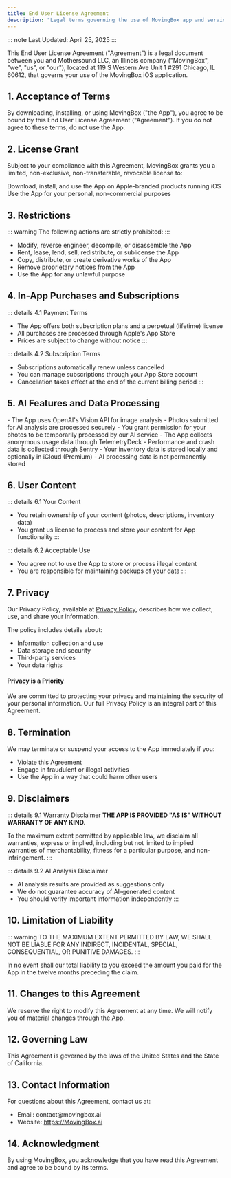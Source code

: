 ```yaml
---
title: End User License Agreement
description: "Legal terms governing the use of MovingBox app and services"
---
```


::: note
Last Updated: April 25, 2025
:::

This End User License Agreement ("Agreement") is a legal document between you and Mothersound LLC, an Illinois company ("MovingBox", "we", "us", or "our"), located at 119 S Western Ave Unit 1 #291 Chicago, IL 60612, that governs your use of the MovingBox iOS application.

## 1. Acceptance of Terms

<div className="bg-gray-100 dark:bg-gray-800 p-4 rounded-md mb-4">
  By downloading, installing, or using MovingBox ("the App"), you agree to be bound by this End User License Agreement ("Agreement"). If you do not agree to these terms, do not use the App.
</div>

## 2. License Grant

Subject to your compliance with this Agreement, MovingBox grants you a limited, non-exclusive, non-transferable, revocable license to:

<CardGroup :cols="2">
  <Card title="Use the App" icon="mobile-screen">
    Download, install, and use the App on Apple-branded products running iOS
  </Card>
  <Card title="Personal Use" icon="user">
    Use the App for your personal, non-commercial purposes
  </Card>
</CardGroup>

## 3. Restrictions

::: warning
The following actions are strictly prohibited:
:::

- Modify, reverse engineer, decompile, or disassemble the App
- Rent, lease, lend, sell, redistribute, or sublicense the App
- Copy, distribute, or create derivative works of the App
- Remove proprietary notices from the App
- Use the App for any unlawful purpose

## 4. In-App Purchases and Subscriptions

::: details 4.1 Payment Terms
- The App offers both subscription plans and a perpetual (lifetime) license
- All purchases are processed through Apple's App Store
- Prices are subject to change without notice
:::

::: details 4.2 Subscription Terms
- Subscriptions automatically renew unless cancelled
- You can manage subscriptions through your App Store account
- Cancellation takes effect at the end of the current billing period
:::

## 5. AI Features and Data Processing

<Steps>
  <Step title="AI Analysis">
    - The App uses OpenAI's Vision API for image analysis
    - Photos submitted for AI analysis are processed securely
    - You grant permission for your photos to be temporarily processed by our AI service
  </Step>
  
  <Step title="Data Collection">
    - The App collects anonymous usage data through TelemetryDeck
    - Performance and crash data is collected through Sentry
    - Your inventory data is stored locally and optionally in iCloud (Premium)
    - AI processing data is not permanently stored
  </Step>
</Steps>

## 6. User Content

::: details 6.1 Your Content
- You retain ownership of your content (photos, descriptions, inventory data)
- You grant us license to process and store your content for App functionality
:::

::: details 6.2 Acceptable Use
- You agree not to use the App to store or process illegal content
- You are responsible for maintaining backups of your data
:::

## 7. Privacy

<div className="grid grid-cols-2 gap-4">
  <div>
    <p>Our Privacy Policy, available at <a href="/04-legal/privacy-policy">Privacy Policy</a>, describes how we collect, use, and share your information.</p>
    <p>The policy includes details about:</p>
    <ul>
      <li>Information collection and use</li>
      <li>Data storage and security</li>
      <li>Third-party services</li>
      <li>Your data rights</li>
    </ul>
  </div>
  <div className="bg-gray-100 dark:bg-gray-800 p-4 rounded-md">
    <h4 className="font-bold">Privacy is a Priority</h4>
    <p>We are committed to protecting your privacy and maintaining the security of your personal information. Our full Privacy Policy is an integral part of this Agreement.</p>
  </div>
</div>

## 8. Termination

We may terminate or suspend your access to the App immediately if you:
- Violate this Agreement
- Engage in fraudulent or illegal activities
- Use the App in a way that could harm other users

## 9. Disclaimers

::: details 9.1 Warranty Disclaimer
**THE APP IS PROVIDED "AS IS" WITHOUT WARRANTY OF ANY KIND.**

To the maximum extent permitted by applicable law, we disclaim all warranties, express or implied, including but not limited to implied warranties of merchantability, fitness for a particular purpose, and non-infringement.
:::

::: details 9.2 AI Analysis Disclaimer
- AI analysis results are provided as suggestions only
- We do not guarantee accuracy of AI-generated content
- You should verify important information independently
:::

## 10. Limitation of Liability

::: warning
TO THE MAXIMUM EXTENT PERMITTED BY LAW, WE SHALL NOT BE LIABLE FOR ANY INDIRECT, INCIDENTAL, SPECIAL, CONSEQUENTIAL, OR PUNITIVE DAMAGES.
:::

In no event shall our total liability to you exceed the amount you paid for the App in the twelve months preceding the claim.

## 11. Changes to this Agreement

We reserve the right to modify this Agreement at any time. We will notify you of material changes through the App.

## 12. Governing Law

This Agreement is governed by the laws of the United States and the State of California.

## 13. Contact Information

<div className="bg-gray-100 dark:bg-gray-800 p-4 rounded-md mb-4">
  <p className="font-bold mb-2">For questions about this Agreement, contact us at:</p>
  <ul>
    <li>Email: contact@movingbox.ai</li>
    <li>Website: <a href="https://MovingBox.ai">https://MovingBox.ai</a></li>
  </ul>
</div>

## 14. Acknowledgment

By using MovingBox, you acknowledge that you have read this Agreement and agree to be bound by its terms.